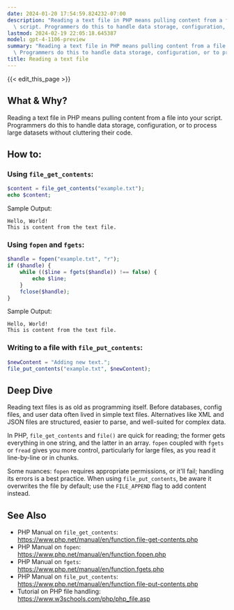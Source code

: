 ```yaml
---
date: 2024-01-20 17:54:59.824232-07:00
description: "Reading a text file in PHP means pulling content from a file into your\
  \ script. Programmers do this to handle data storage, configuration, or to process\u2026"
lastmod: 2024-02-19 22:05:18.645387
model: gpt-4-1106-preview
summary: "Reading a text file in PHP means pulling content from a file into your script.\
  \ Programmers do this to handle data storage, configuration, or to process\u2026"
title: Reading a text file
---
```


{{< edit_this_page >}}

## What & Why?
Reading a text file in PHP means pulling content from a file into your script. Programmers do this to handle data storage, configuration, or to process large datasets without cluttering their code.

## How to:
### Using `file_get_contents`:
```PHP
$content = file_get_contents("example.txt");
echo $content;
```
Sample Output:
```
Hello, World!
This is content from the text file.
```

### Using `fopen` and `fgets`:
```PHP
$handle = fopen("example.txt", "r");
if ($handle) {
    while (($line = fgets($handle)) !== false) {
        echo $line;
    }
    fclose($handle);
}
```
Sample Output:
```
Hello, World!
This is content from the text file.
```

### Writing to a file with `file_put_contents`:
```PHP
$newContent = "Adding new text.";
file_put_contents("example.txt", $newContent);
```

## Deep Dive
Reading text files is as old as programming itself. Before databases, config files, and user data often lived in simple text files. Alternatives like XML and JSON files are structured, easier to parse, and well-suited for complex data.

In PHP, `file_get_contents` and `file()` are quick for reading; the former gets everything in one string, and the latter in an array. `fopen` coupled with `fgets` or `fread` gives you more control, particularly for large files, as you read it line-by-line or in chunks.

Some nuances: `fopen` requires appropriate permissions, or it'll fail; handling its errors is a best practice. When using `file_put_contents`, be aware it overwrites the file by default; use the `FILE_APPEND` flag to add content instead.

## See Also
- PHP Manual on `file_get_contents`: https://www.php.net/manual/en/function.file-get-contents.php
- PHP Manual on `fopen`: https://www.php.net/manual/en/function.fopen.php
- PHP Manual on `fgets`: https://www.php.net/manual/en/function.fgets.php
- PHP Manual on `file_put_contents`: https://www.php.net/manual/en/function.file-put-contents.php
- Tutorial on PHP file handling: https://www.w3schools.com/php/php_file.asp
